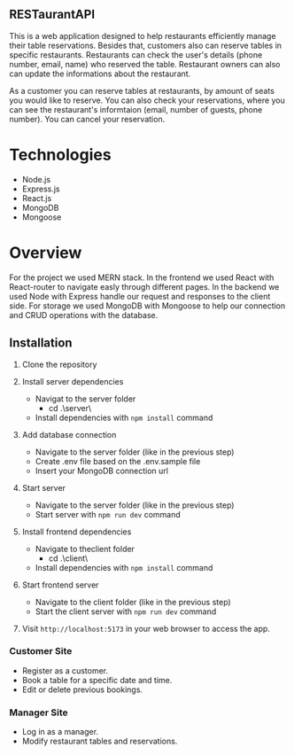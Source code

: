 ## RESTaurantAPI
This is a web application designed to help restaurants efficiently manage their table reservations.
Besides that, customers also can reserve tables in specific restaurants.
Restaurants can check the user's details (phone number, email, name) who reserved the table.
Restaurant owners can also can update the informations about the restaurant.

As a customer you can reserve tables at restaurants, by amount of seats you would like to reserve.
You can also check your reservations, where you can see the restaurant's informtaion (email, number of guests, phone number).
You can cancel your reservation.

# Technologies
- Node.js
- Express.js
- React.js
- MongoDB
- Mongoose

# Overview
For the project we used MERN stack. In the frontend we used React with React-router to navigate easly through different pages.
In the backend we used Node with Express handle our request and responses to the client side.
For storage we used MongoDB with Mongoose to help our connection and CRUD operations with the database.

## Installation

1. Clone the repository
2. Install server dependencies
    - Navigat to the server folder
        - cd .\server\
    - Install dependencies with `npm install` command
3. Add database connection
    - Navigate to the server folder (like in the previous step)
    - Create .env file based on the .env.sample file
    - Insert your MongoDB connection url

4. Start server
    - Navigate to the server folder (like in the previous step)
    - Start server with `npm run dev` command
5. Install frontend dependencies
    - Navigate to theclient folder
        - cd .\client\
    - Install dependencies with `npm install` command
6. Start frontend server
    - Navigate to the client folder (like in the previous step)
    - Start the client server with `npm run dev` command
7. Visit `http://localhost:5173` in your web browser to access the app.


### Customer Site

- Register as a customer.
- Book a table for a specific date and time.
- Edit or delete previous bookings.

### Manager Site

- Log in as a manager.
- Modify restaurant tables and reservations.
